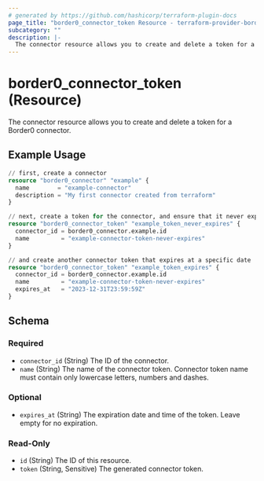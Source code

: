 ```yaml
---
# generated by https://github.com/hashicorp/terraform-plugin-docs
page_title: "border0_connector_token Resource - terraform-provider-border0"
subcategory: ""
description: |-
  The connector resource allows you to create and delete a token for a Border0 connector.
---
```


# border0_connector_token (Resource)

The connector resource allows you to create and delete a token for a Border0 connector.

## Example Usage

```terraform
// first, create a connector
resource "border0_connector" "example" {
  name        = "example-connector"
  description = "My first connector created from terraform"
}

// next, create a token for the connector, and ensure that it never expires.
resource "border0_connector_token" "example_token_never_expires" {
  connector_id = border0_connector.example.id
  name         = "example-connector-token-never-expires"
}

// and create another connector token that expires at a specific date
resource "border0_connector_token" "example_token_expires" {
  connector_id = border0_connector.example.id
  name         = "example-connector-token-never-expires"
  expires_at   = "2023-12-31T23:59:59Z"
}
```

<!-- schema generated by tfplugindocs -->
## Schema

### Required

- `connector_id` (String) The ID of the connector.
- `name` (String) The name of the connector token. Connector token name must contain only lowercase letters, numbers and dashes.

### Optional

- `expires_at` (String) The expiration date and time of the token. Leave empty for no expiration.

### Read-Only

- `id` (String) The ID of this resource.
- `token` (String, Sensitive) The generated connector token.
